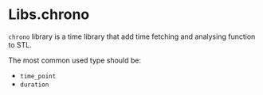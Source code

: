 # Libs.chrono

`chrono` library is a time library that add time fetching and analysing function to STL.


The most common used type should be:

- `time_point`
- `duration`
